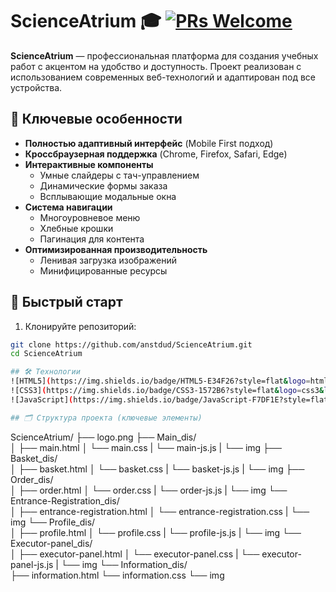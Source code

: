 # ScienceAtrium 🎓 [![PRs Welcome](https://img.shields.io/badge/PRs-welcome-brightgreen.svg)](https://github.com/anstdud/ScienceAtrium/pulls)

**ScienceAtrium** — профессиональная платформа для создания учебных работ с акцентом на удобство и доступность. Проект реализован с использованием современных веб-технологий и адаптирован под все устройства.

## 🌟 Ключевые особенности
- **Полностью адаптивный интерфейс** (Mobile First подход)
- **Кроссбраузерная поддержка** (Chrome, Firefox, Safari, Edge)
- **Интерактивные компоненты**
  - Умные слайдеры с тач-управлением
  - Динамические формы заказа
  - Всплывающие модальные окна
- **Система навигации**
  - Многоуровневое меню
  - Хлебные крошки
  - Пагинация для контента
- **Оптимизированная производительность**
  - Ленивая загрузка изображений
  - Минифицированные ресурсы

## 🚀 Быстрый старт
1. Клонируйте репозиторий:
```bash
git clone https://github.com/anstdud/ScienceAtrium.git
cd ScienceAtrium

## 🛠 Технологии
![HTML5](https://img.shields.io/badge/HTML5-E34F26?style=flat&logo=html5&logoColor=white)
![CSS3](https://img.shields.io/badge/CSS3-1572B6?style=flat&logo=css3&logoColor=white)
![JavaScript](https://img.shields.io/badge/JavaScript-F7DF1E?style=flat&logo=javascript&logoColor=black)

## 🗂 Структура проекта (ключевые элементы)
```
ScienceAtrium/
├── logo.png
├── Main_dis/            
│   ├── main.html
│   └── main.css
|   └── main-js.js
|   └── img
├── Basket_dis/            
│   ├── basket.html
│   └── basket.css
|   └── basket-js.js
|   └── img
├── Order_dis/            
│   ├── order.html
│   └── order.css
|   └── order-js.js
|   └── img
└── Entrance-Registration_dis/            
│   ├── entrance-registration.html
│   └── entrance-registration.css
|   └── img
└── Profile_dis/            
│   ├── profile.html
│   └── profile.css
|   └── profile-js.js
|   └── img
└── Executor-panel_dis/            
│   ├── executor-panel.html
│   └── executor-panel.css
|   └── executor-panel-js.js
|   └── img
└── Information_dis/            
    ├── information.html
    └── information.css
    └── img
```
